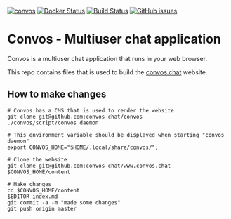 [![convos](https://snapcraft.io//convos/badge.svg)](https://snapcraft.io/convos)
[![Docker Status](https://github.com/convos-chat/convos/workflows/Docker%20Image%20CI/badge.svg?branch=master)](https://hub.docker.com/r/convos/convos)
[![Build Status](https://github.com/convos-chat/convos/workflows/Linux%20CI/badge.svg?branch=master)](https://github.com/convos-chat/convos/actions)
[![GitHub issues](https://img.shields.io/github/issues/convos-chat/convos)](https://github.com/convos-chat/convos/issues)

# Convos - Multiuser chat application

Convos is a multiuser chat application that runs in your web browser.

This repo contains files that is used to build the
[convos.chat](https://convos.chat/) website.

## How to make changes

```
# Convos has a CMS that is used to render the website
git clone git@github.com:convos-chat/convos
./convos/script/convos daemon

# This environment variable should be displayed when starting "convos daemon"
export CONVOS_HOME="$HOME/.local/share/convos/";

# Clone the website
git clone git@github.com:convos-chat/www.convos.chat $CONVOS_HOME/content

# Make changes
cd $CONVOS_HOME/content
$EDITOR index.md
git commit -a -m "made some changes"
git push origin master
```
